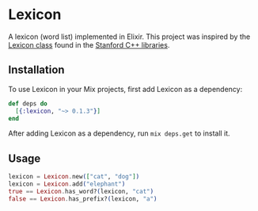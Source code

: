 # Lexicon

A lexicon (word list) implemented in Elixir. This project was inspired by the
[Lexicon class](http://stanford.edu/~stepp/cppdoc/Lexicon-class.html) found in
the [Stanford C++ libraries](http://stanford.edu/~stepp/cppdoc/).

## Installation

To use Lexicon in your Mix projects, first add Lexicon as a dependency:

```elixir
def deps do
  [{:lexicon, "~> 0.1.3"}]
end
```

After adding Lexicon as a dependency, run `mix deps.get` to install it.

## Usage

```elixir
lexicon = Lexicon.new(["cat", "dog"])
lexicon = Lexicon.add("elephant")
true == Lexicon.has_word?(lexicon, "cat")
false == Lexicon.has_prefix?(lexicon, "a")
```
